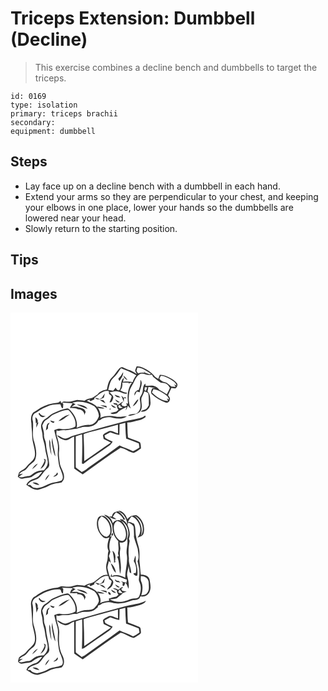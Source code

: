 # Triceps Extension: Dumbbell (Decline)
> This exercise combines a decline bench and dumbbells to target the triceps.

``` 
id: 0169 
type: isolation 
primary: triceps brachii 
secondary:  
equipment: dumbbell 
``` 

## Steps

 - Lay face up on a decline bench with a dumbbell in each hand.
 - Extend your arms so they are perpendicular to your chest, and keeping your elbows in one place, lower your hands so the dumbbells are lowered near your head.
 - Slowly return to the starting position.

## Tips


## Images

<svg width="300" height="296" viewBox="0 0 225 222" xmlns="http://www.w3.org/2000/svg"><g fill="#FFF"><path d="M0 0h225v222H0V0m151.34 64.55c-.59 1.74-1.55 3.41-1.73 5.26.41 1.4 1.31 2.57 2 3.84-2.54-1.71-5.29-3.06-7.98-4.49-2.98-.73-5.73-2.1-8.48-3.42-2.04-1.05-4.03.65-5.31 2.09-2.8 3.23-4.89 7.05-8.09 9.94-4.13 3.68-5.09 9.37-6.12 14.52-4.15.73-8.47 2.15-11.05 5.71-2.29 1.4-4.4 3.06-6.76 4.33-3.2.67-6.46 1.39-9.08 3.48-3.25-.37-6.5-1.11-9.79-.86-3.31.54-6.41 2.33-9.86 1.95-2.7.09-6.35-1.15-7.96 1.82-.64-.9-.88-1.98-1.13-3.02-1.09 1.11-2.25 2.45-3.94 2.48-6.98.45-13.8 2.65-19.92 5.99-2.98 2-5.93 4.03-9 5.89-3.04 3.65-2.83 8.69-2.05 13.1-.02 4.95.97 9.83.9 14.79-.03 8.13 4.29 15.77 3.22 23.94-1 5.89-6.85 8.54-10.04 13.03-2.14 3.44-6.6 4.09-9.03 7.2-.57 1.53-.89 3.13-1.33 4.7 1.64 1.25 3.36 3.17 5.65 2.4 3.54-1.04 7.38-.76 10.84-1.98 3.82-2.97 7.85-5.81 12.87-6.21-2.45 2.74-4.49 6.32-8.14 7.61-4.36 1.39-9.22 3.55-11.09 8.04 4.36 2.56 8.59 6.3 13.99 5.94 4.32-1.42 8.8-2.47 12.8-4.71 4.72-2.78 10.3-2.98 15.54-4.06 1.44-1.72 3.06-3.61 2.98-5.99.52-6.47-4.56-11.59-5.17-17.84-.56-4.68-1.42-9.39-.8-14.11.78-6.23-.96-12.37-2.79-18.25-.74-2.19-.35-4.5-.13-6.73l.45.44.45.44c2.62.34 5.12-1.2 7.79-.79 5.25.57 10.2-1.62 15.4-1.73 3.5-.79 6.83-2.54 10.53-2.2 5.95.43 12.94-1.64 15.5-7.53 1.59-.42 3.09-1.09 4.22-2.32 4.32-1.93 9.25-2.58 13.73-.78 5.32.98 12.02 1.45 16.36-2.19-4.55.03-9.18 1.45-13.77.42-6.08-1.29-12.67-1.22-18.27 1.74 1.23-4.28-.59-8.55-2.86-12.12 2.71.49 5.45.91 8.21.64-2.77-1.5-5.91-1.94-8.98-2.34.21.52.61 1.57.81 2.1-2.95-4.84-8.77-6.25-13.42-8.87 1.6-.71 3.2-1.41 4.83-2.05l-1.81 1.22c.47.43.94.87 1.41 1.3 1.48-.85 3.04-1.57 4.6-2.24.03-.41.1-1.24.13-1.65 5.31-3.58 10.24-9.85 17.43-8.11.01.68.04 2.04.05 2.72.2 1.82 3.3 1.95 3.19 3.95-.63 2.27-1.65 4.39-2.54 6.56 2.8.83 3.34-2.59 4.3-4.45 1.35-3.3-2.38-5.54-4.33-7.51 3.7-.51 7.55-2.32 11.21-.63 3.23.75 6.46 3.36 9.86 1.92 0-.17.01-.51.02-.69-2.49-.26-4.84-1.09-7.07-2.19-.27-.18-.83-.55-1.11-.73 2.48-2.41 2.78-6 2.55-9.24 2.53.1 5.06.08 7.59.01l-.24 1.29c1.3-.68 2.63-1.33 4.16-1.25-5.51 7.15-5.62 16.54-4.77 25.12l-2.29-.28c.34.61 1.02 1.81 1.37 2.42-.69.27-2.05.83-2.73 1.1l-3.27-.72c-.36-.76-.72-1.51-1.08-2.26.89-.93 1.73-1.9 2.54-2.9-2.58 1.09-4.55 3.12-7.01 4.4l-.51-1.77c-1.58-.25-3.15-.52-4.71-.8.2.38.62 1.15.83 1.53 1.19.32 2.38.63 3.57.94-.13 2.12.65 4.06 1.9 5.74-.93.73-1.86 1.47-2.78 2.21-2.34.38-4.65.95-6.9 1.68 2.37 1.9 5.89 1.19 8.32-.12 2.84-3.53 7.11-5.13 11.01-7.13-.42 1.38-.78 2.78-1.09 4.19 1.3-1.76 2.02-3.85 2.86-5.84.82 1.49 1.94 2.7 3.37 3.62-2.84-6.28-2.94-13.39-1.68-20.08.92-4.92 4.23-8.82 6.12-13.36 1.85-3.63 4.19-8.02 8.68-8.61 3.84.03 7.47 2.71 11.34 1.3 1.58-.53 1.68 1.83 2.38 2.7 2.52 2.12 5.07 4.23 7.81 6.06 2.48 1.85 5.97.58 8.43 2.45 1.72 1.07 2.8 2.86 3.8 4.58-.91 2.72-2.36 5.22-3.64 7.78-2.91-1.97-5.86-3.89-9-5.47-1.38-1.66-2.92-3.29-4.99-4.08-3.57-1.78-7.64-.62-11.42-.45-.11-.71-.32-2.14-.43-2.85-3.94 3.14-1.89 8.57-4.21 12.52-.94 2.29-3.08 4.43-2.3 7.09.82 4.85 1.86 10.74-2.08 14.58-2.91 3.77-9.23.88-12.14 4.42 2.59.27 5.08-.7 7.55-1.38 2.87-1.05 6.36-1.91 7.73-4.98 2.67-4.8-.1-10.25.89-15.3 1.19-2.54 2.39-5.08 3.4-7.69 1.57.71 3.76.76 4.69 2.43.94 4.69.62 9.5.7 14.25-1.04 1.59-1.89 3.38-3.41 4.59-2.06 1.08-4.62 1.2-6.23 3.03 6.36 1.17 11.86-4.51 11.68-10.68-.38-4.63-.07-10.06-3.61-13.6.42-1.78.8-3.56 1.08-5.37 2.87.37 5.71.96 8.57 1.44-1.3.06-2.61.12-3.9.2-.94 2.32-2.73 5.28-.32 7.39 4.58 4.25 10.17 7.53 16.04 9.66a3.582 3.582 0 0 0 5.06-2.67c1.29-2.2-.72-4.22-1.89-5.91 1.36-2.91 2.65-5.85 4.04-8.75 1.57.36 3.16.54 4.77.53 2.03-1.3 3.54-4.64 1.52-6.54-1.94-2.42-4.64-4.06-7.25-5.65-3.96-2.25-8.26-4.44-12.94-4.23-.66 1.66-1.3 3.33-1.86 5.03-1.27-.88-2.55-1.73-3.83-2.57a31.864 31.864 0 0 0-8.8-7.8c-4.06-2.43-8.47-5-13.38-4.66m4.53 16.04c.27 4.17-.33 8.3-2 12.15-3.4.55-5.62 3.36-5.09 6.86.97-1.57 1.82-3.19 2.65-4.83 1.2.26 2.4.53 3.6.8.36-4.89 4.69-10.6.84-14.98m-46.08 21.35c-.89.55-1.78 1.11-2.67 1.67-1.84-.66-3.72-1.22-5.67-1.49 2.8 3.65 7.27 1.38 10.59-.15.43-1.64.84-3.3 1.22-4.95-1.29 1.54-2.43 3.2-3.47 4.92m15.16-3.42c1.21 2.93 4.22 3.31 7.03 3.57-.67-.63-1.35-1.26-2.02-1.89-1.69-.51-3.34-1.11-5.01-1.68m7.87 1.08c1.43 2.38 2 5.11 3.14 7.62.06-1.19.19-3.58.26-4.77.72.18 2.17.53 2.89.71-.41-.53-1.22-1.6-1.63-2.13-.47.43-.94.85-1.41 1.28-1.07-.92-2.16-1.82-3.25-2.71m-7.22 4.52c.99 2.23 2.86 4.48 5.55 3.39-1.82-1.18-3.65-2.34-5.55-3.39m26.71.39c-2.21 2.37-4.02 5.11-5.63 7.91 3.28-1.67 5.41-4.73 6.8-8.04-.29.03-.88.1-1.17.13m-45.35.17c2.2 1.51 4.41 3.07 6.94 3.99-.72-1.2-1.44-2.41-2.31-3.5-1.53-.27-3.07-.43-4.63-.49m.69 6.49c2.58 1.18 5.27 2.07 7.98 2.9-.14-.51-.43-1.55-.58-2.07-2.44-.47-4.91-.78-7.4-.83m12.92-.74c1.13 2.54 3.32 4.2 6.21 3.76-1.83-1.62-3.96-2.82-6.21-3.76m-1.42 4.66c-1.32 3.08 3.33-.04 0 0m42.46 8.33c-1.84 1.46-3.85 2.75-6.21 3.16-9.18 1.91-18.43 3.61-27.42 6.34-17.28 4.63-34.53 9.37-51.69 14.45-3.17.89-6.02 2.68-9.22 3.48-4.28 1.26-7.37-3.11-11.4-3.65 2.17 3.11 5.75 4.84 9.28 5.89 4.48.87 7.47-3.1 11.4-4.32.16 12.76.03 25.52.14 38.28 3.33 2.44 6.74 4.77 10.19 7.04 14.87-11 29.93-21.79 45.37-31.97 5.64.86 10.19 5.24 15.81 6.22 3.21-1.21 5.83-3.59 8.72-5.4-.24-2.42.03-5.05-1.18-7.25-4.61-2.38-9.65-3.81-14.43-5.82-.62-6.01-.58-12.04-.8-18.07 4.77.07 9.3-1.61 13.9-2.64 3.02-.61 5.66-2.21 8.14-3.96-.15-.44-.45-1.33-.6-1.78z"/><path d="M152.32 65.93c6.21.09 11.14 4.32 16.25 7.27-.55.31-1.11.62-1.66.92-1.58-.67-3.22-1.19-4.86-1.69a49.88 49.88 0 0 0-2.93-2.89c.5.66 1.49 1.99 1.99 2.65-2.7-.47-5.44-.28-8.02.66-.67-.94-1.39-1.85-1.96-2.86.29-1.38.78-2.71 1.19-4.06zM132.58 66.66c6.24 2.57 12.69 4.75 18.38 8.47-1.95 2.46-3.56 5.19-4.35 8.25-3.8-.91-7.71-.86-11.56-.4.42-1.63.84-3.26 1.16-4.91-4.91 3.51-2.36 10.17-5.4 14.76-2.21 1.3-3.8-1.13-4.59-2.87-.97 1.27-2.02 2.49-3.07 3.7-1.97-.27-3.93-.57-5.89-.88 1.42-4.97 2-10.72 6.09-14.37 3.77-3.33 6.28-7.75 9.23-11.75m.09 8.95c-1.12 1.2-2.22 2.42-3.32 3.64.48.95.96 1.9 1.43 2.85 2.09-3.27 4.77-6.58 4.36-10.73-.9 1.36-1.71 2.79-2.47 4.24m2.95-.11c.25 2.72 2.56 4.37 4.77 5.55-1.21-2.14-2.89-3.98-4.77-5.55zM180.45 75.82c4.22.15 7.99 2.21 11.55 4.28 2.99 1.84 6.4 3.76 7.37 7.44-.73-.37-2.19-1.12-2.92-1.49.58 1.03 1.14 2.06 1.7 3.1-1.71-.08-3.42-.08-5.1-.37-2.62-1.9-4.67-4.8-8.09-5.34-2.66-.39-4.7-2.1-6.33-4.11.61-1.17 1.22-2.34 1.82-3.51zM161.15 89.39l2.91.2c-.55 1.47-1.11 2.92-1.65 4.39-.41-.27-1.21-.81-1.62-1.07l.36-3.52zM171.47 91.83c5.77.72 10.87 3.9 15.41 7.36 1.71 1.23 2.82 3.04 3.49 5.02-.68-.3-2.03-.88-2.7-1.17.48 1.03.97 2.06 1.44 3.1-7.63-.13-14.22-5.11-19.45-10.25.61-1.35 1.21-2.71 1.81-4.06zM74.16 108.07c8.84-2.85 18.53-.24 26.36 4.25 3.17 3.04 5.28 7.38 5.58 11.75-1.66 5.22-6.03 10.94-12.1 10.64-5.14-.22-9.99 1.62-14.67 3.52 1.8-7.78-2.23-15.64-7.55-21.12-1.09-.96-2.25-2.35-3.85-2.16-5.74.83-10.98 3.46-16.27 5.67-3.89 1.56-6.41 5.11-10.05 7.07-3 1.49-4.25 4.84-4.94 7.9-.25 3.9 1.7 7.53 1.75 11.41.04 5.24 2.66 9.96 3.01 15.15.55 5.74 2.78 11.16 3.29 16.9.14 3.96-2.12 7.36-4.74 10.1-3.55.42-7.38.39-10.47 2.42-2.86 1.53-5.04 4.62-8.56 4.6-3.75.21-7.36 2.46-11.12.87 1.66-1.31 3.43-2.46 5.09-3.76l-4.77.72c1.68-1.73 3.52-3.33 5.82-4.16 3.28-1.12 4.62-4.6 7.02-6.81 2.25-2.42 5.73-3.87 6.79-7.22 2.44-6.76.39-14.03-1.29-20.71-3.05-8-.56-16.7-1.62-24.94-1.13-2.95-.66-6.45 1.48-8.82 4.87-2.86 9.38-6.42 14.74-8.36 5.15-2.37 10.88-3.05 16.5-3.03 1.23 1.54 1 4.4 3.15 5.02.68-1.79.41-3.75.57-5.62-.36-.34-1.07-1.02-1.43-1.36 4.22.32 8.44.67 12.68.68-1.21 1.89-2.41 3.79-3.43 5.79 2.92.16 5.85.21 8.73.76.15.14.45.44.6.58 4.1-.08 8.73 2.61 8.04 7.27.53-1.26 1.09-2.51 1.68-3.74-.85-4.24-5.29-5.09-8.89-5.66l-.54-.38c-2.4-.57-4.9-.24-7.34-.33 1.52-1.07 3.08-2.09 4.61-3.16-1.31-.53-2.62-1.05-3.86-1.73m5.24 2.07c4.1 2.32 8.61 3.9 13.09 5.36-2.78-4.36-8.46-4.73-13.09-5.36m-45.8 11.08c1.24 1.45 2.09 3.7 4.21 3.98 1.57.6 3.04-.31 4.4-.99-2.94-.27-6.03-.74-7.23-3.85-.34.21-1.04.64-1.38.86m-3.78 4.31c.11 2.49.51 4.95.64 7.43l1-1.1c-.39 2.04-.55 4.1-.49 6.17 1.04-2.02 1.79-4.16 2.63-6.27l-1.21.33c1.09-2.67-.5-5.04-2.57-6.56m10.19 49.7c.34.87.68 1.74 1.03 2.61-1.25 3.45-3.32 6.49-5.16 9.63 4.07-2.01 6.84-6.68 6.23-11.23-.52-.25-1.57-.75-2.1-1.01m-14.06 12.74c2.64-1.88 5-4.16 6.91-6.78-3.08 1.32-5.4 3.82-6.91 6.78zM129.68 113.01c-1.33-2.22 1.69-1.8 2.78-2.46l-1.04 1.41c.83.52 2.5 1.56 3.33 2.08-1.6.26-4.88 1.42-5.07-1.03z"/><path d="M52.11 122.11c5.67-2.27 11.22-5.68 17.58-5.19 4.92 5.18 9.61 12.28 8.14 19.73-5.29 3.06-11.72 3.73-17.69 2.77-2.7-.66-5.22.6-7.67 1.53.96 5.15 2.66 10.11 3.94 15.17 1.24 5.2-.02 10.53.36 15.79.74 5.67.87 11.55 3.54 16.75 1.1 3.93 4.37 9.03 1.04 12.65-5.15 2.41-11.27 1.95-16.32 4.76-5.63 2.81-12.32 6.16-18.56 3.39-.95-.76-1.74-1.7-2.59-2.57-.83-.04-2.5-.11-3.33-.15 2.18-4.57 7.78-5.39 12-7.21 4.14-2.5 6.06-7.21 9.43-10.48 1.8-1.82 4.47-3.33 4.58-6.2-.36-8.48-3.5-16.56-3.97-25.04-.12-3.77-2.69-6.96-2.43-10.76.3-3.97-1.31-7.68-2.04-11.51 1.42-2.39 2.12-5.53 4.85-6.83 3.35-1.79 5.54-5.2 9.14-6.6m5.43 8.05c5.36-.84 9.13-5.22 13.61-7.91-5.29 1.04-9.87 4.14-13.61 7.91m-9.92-.77c.69 1.81 2.33 2.67 4.14 3 .3-.39.88-1.16 1.18-1.54-1.79-.46-3.54-1-5.32-1.46m-5.17 11.97l2.48-2.24c.06-1.3.12-2.6.19-3.9.67-1.06 1.32-2.13 1.92-3.22-4.35 1.04-3.77 5.92-4.59 9.36m2.78 8.87c.5.61.5.61 0 0m4.46 6.24c1.09 5.42 1.48 11.14 4.16 16.09-.42-7.57-3.35-14.79-3.62-22.41-.46 2.06-.95 4.2-.54 6.32m-3.1-4.26c-.43 6.4.62 12.85 2.62 18.93-.38-4.71-1.27-9.36-1.38-14.09.05-1.71-.46-3.34-1.24-4.84m9.48 39.65c-.36.59-1.09 1.77-1.46 2.37-1.17.81-2.31 1.7-3.34 2.7 2.28-.34 7.36-2.12 4.8-5.07M41.5 201.4c2.22-2.08 4.04-4.59 5.24-7.4-2.51 1.81-4.55 4.33-5.24 7.4M26.4 204c2.5 1.52 5.22 2.87 8.22 2.89-1.84-2.65-5.16-3.67-8.22-2.89zM130.91 133.95c2.27-.57 4.55-1.13 6.81-1.75.25 6.32.29 12.76 1.05 18.99 5.07 1.87 10.14 3.75 15.17 5.73.27 1.65.54 3.31.8 4.97-2.48 1.69-5 3.35-7.78 4.51-5.14-2.92-10.86-4.49-16.15-7.07-11.85 8.61-23.71 17.2-35.75 25.56-3.16 2.18-5.9 5.09-9.64 6.3-2.36-1.85-4.94-3.41-7.09-5.51-.24-12.39-.05-24.81-.03-37.21 2.51-.85 5.04-1.63 7.57-2.41.61 11.67.16 23.41-.19 35.1.45.06 1.36.19 1.81.25 10.03-7.72 20.79-14.44 31.05-21.84 1.74-1.21 2.84-3.05 4.05-4.73-2.95-1.5-6.11-2.66-8.86-4.53-.36-.97-.67-1.95-.93-2.95 2.29-1.28 4.58-2.55 6.91-3.76 3.54 1.39 7.14 2.68 10.93 3.12.18-4.25.16-8.51.27-12.77z"/><path d="M94.64 143.53c11.46-2.93 22.87-6.08 34.28-9.18.03 3.52.05 7.04.08 10.56-3.94-1.03-8.21-4.73-12.19-2.11-2.01 1.25-4.55 2.11-5.89 4.16.15 1.62.55 3.2.91 4.79 2.9 1.43 5.82 2.81 8.73 4.21-10.84 7.16-21.34 14.82-32.07 22.14.01-10.73-.29-21.46-.78-32.16 2.19-1.11 4.58-1.73 6.93-2.41z"/></g><g fill="#333"><path d="M151.34 64.55c4.91-.34 9.32 2.23 13.38 4.66 3.39 2.03 6.38 4.68 8.8 7.8 1.28.84 2.56 1.69 3.83 2.57.56-1.7 1.2-3.37 1.86-5.03 4.68-.21 8.98 1.98 12.94 4.23 2.61 1.59 5.31 3.23 7.25 5.65 2.02 1.9.51 5.24-1.52 6.54a20.7 20.7 0 0 1-4.77-.53c-1.39 2.9-2.68 5.84-4.04 8.75 1.17 1.69 3.18 3.71 1.89 5.91a3.582 3.582 0 0 1-5.06 2.67c-5.87-2.13-11.46-5.41-16.04-9.66-2.41-2.11-.62-5.07.32-7.39 1.29-.08 2.6-.14 3.9-.2-2.86-.48-5.7-1.07-8.57-1.44-.28 1.81-.66 3.59-1.08 5.37 3.54 3.54 3.23 8.97 3.61 13.6.18 6.17-5.32 11.85-11.68 10.68 1.61-1.83 4.17-1.95 6.23-3.03 1.52-1.21 2.37-3 3.41-4.59-.08-4.75.24-9.56-.7-14.25-.93-1.67-3.12-1.72-4.69-2.43-1.01 2.61-2.21 5.15-3.4 7.69-.99 5.05 1.78 10.5-.89 15.3-1.37 3.07-4.86 3.93-7.73 4.98-2.47.68-4.96 1.65-7.55 1.38 2.91-3.54 9.23-.65 12.14-4.42 3.94-3.84 2.9-9.73 2.08-14.58-.78-2.66 1.36-4.8 2.3-7.09 2.32-3.95.27-9.38 4.21-12.52.11.71.32 2.14.43 2.85 3.78-.17 7.85-1.33 11.42.45 2.07.79 3.61 2.42 4.99 4.08 3.14 1.58 6.09 3.5 9 5.47 1.28-2.56 2.73-5.06 3.64-7.78-1-1.72-2.08-3.51-3.8-4.58-2.46-1.87-5.95-.6-8.43-2.45-2.74-1.83-5.29-3.94-7.81-6.06-.7-.87-.8-3.23-2.38-2.7-3.87 1.41-7.5-1.27-11.34-1.3-4.49.59-6.83 4.98-8.68 8.61-1.89 4.54-5.2 8.44-6.12 13.36-1.26 6.69-1.16 13.8 1.68 20.08a9.923 9.923 0 0 1-3.37-3.62c-.84 1.99-1.56 4.08-2.86 5.84.31-1.41.67-2.81 1.09-4.19-3.9 2-8.17 3.6-11.01 7.13-2.43 1.31-5.95 2.02-8.32.12 2.25-.73 4.56-1.3 6.9-1.68.92-.74 1.85-1.48 2.78-2.21-1.25-1.68-2.03-3.62-1.9-5.74-1.19-.31-2.38-.62-3.57-.94-.21-.38-.63-1.15-.83-1.53 1.56.28 3.13.55 4.71.8l.51 1.77c2.46-1.28 4.43-3.31 7.01-4.4-.81 1-1.65 1.97-2.54 2.9.36.75.72 1.5 1.08 2.26l3.27.72c.68-.27 2.04-.83 2.73-1.1-.35-.61-1.03-1.81-1.37-2.42l2.29.28c-.85-8.58-.74-17.97 4.77-25.12-1.53-.08-2.86.57-4.16 1.25l.24-1.29c-2.53.07-5.06.09-7.59-.01.23 3.24-.07 6.83-2.55 9.24.28.18.84.55 1.11.73 2.23 1.1 4.58 1.93 7.07 2.19-.01.18-.02.52-.02.69-3.4 1.44-6.63-1.17-9.86-1.92-3.66-1.69-7.51.12-11.21.63 1.95 1.97 5.68 4.21 4.33 7.51-.96 1.86-1.5 5.28-4.3 4.45.89-2.17 1.91-4.29 2.54-6.56.11-2-2.99-2.13-3.19-3.95-.01-.68-.04-2.04-.05-2.72-7.19-1.74-12.12 4.53-17.43 8.11-.03.41-.1 1.24-.13 1.65-1.56.67-3.12 1.39-4.6 2.24-.47-.43-.94-.87-1.41-1.3l1.81-1.22c-1.63.64-3.23 1.34-4.83 2.05 4.65 2.62 10.47 4.03 13.42 8.87-.2-.53-.6-1.58-.81-2.1 3.07.4 6.21.84 8.98 2.34-2.76.27-5.5-.15-8.21-.64 2.27 3.57 4.09 7.84 2.86 12.12 5.6-2.96 12.19-3.03 18.27-1.74 4.59 1.03 9.22-.39 13.77-.42-4.34 3.64-11.04 3.17-16.36 2.19-4.48-1.8-9.41-1.15-13.73.78-1.13 1.23-2.63 1.9-4.22 2.32-2.56 5.89-9.55 7.96-15.5 7.53-3.7-.34-7.03 1.41-10.53 2.2-5.2.11-10.15 2.3-15.4 1.73-2.67-.41-5.17 1.13-7.79.79l-.45-.44-.45-.44c-.22 2.23-.61 4.54.13 6.73 1.83 5.88 3.57 12.02 2.79 18.25-.62 4.72.24 9.43.8 14.11.61 6.25 5.69 11.37 5.17 17.84.08 2.38-1.54 4.27-2.98 5.99-5.24 1.08-10.82 1.28-15.54 4.06-4 2.24-8.48 3.29-12.8 4.71-5.4.36-9.63-3.38-13.99-5.94 1.87-4.49 6.73-6.65 11.09-8.04 3.65-1.29 5.69-4.87 8.14-7.61-5.02.4-9.05 3.24-12.87 6.21-3.46 1.22-7.3.94-10.84 1.98-2.29.77-4.01-1.15-5.65-2.4.44-1.57.76-3.17 1.33-4.7 2.43-3.11 6.89-3.76 9.03-7.2 3.19-4.49 9.04-7.14 10.04-13.03 1.07-8.17-3.25-15.81-3.22-23.94.07-4.96-.92-9.84-.9-14.79-.78-4.41-.99-9.45 2.05-13.1 3.07-1.86 6.02-3.89 9-5.89 6.12-3.34 12.94-5.54 19.92-5.99 1.69-.03 2.85-1.37 3.94-2.48.25 1.04.49 2.12 1.13 3.02 1.61-2.97 5.26-1.73 7.96-1.82 3.45.38 6.55-1.41 9.86-1.95 3.29-.25 6.54.49 9.79.86 2.62-2.09 5.88-2.81 9.08-3.48 2.36-1.27 4.47-2.93 6.76-4.33 2.58-3.56 6.9-4.98 11.05-5.71 1.03-5.15 1.99-10.84 6.12-14.52 3.2-2.89 5.29-6.71 8.09-9.94 1.28-1.44 3.27-3.14 5.31-2.09 2.75 1.32 5.5 2.69 8.48 3.42 2.69 1.43 5.44 2.78 7.98 4.49-.69-1.27-1.59-2.44-2-3.84.18-1.85 1.14-3.52 1.73-5.26m.98 1.38c-.41 1.35-.9 2.68-1.19 4.06.57 1.01 1.29 1.92 1.96 2.86 2.58-.94 5.32-1.13 8.02-.66-.5-.66-1.49-1.99-1.99-2.65 1.01.92 1.99 1.88 2.93 2.89 1.64.5 3.28 1.02 4.86 1.69.55-.3 1.11-.61 1.66-.92-5.11-2.95-10.04-7.18-16.25-7.27m-19.74.73c-2.95 4-5.46 8.42-9.23 11.75-4.09 3.65-4.67 9.4-6.09 14.37 1.96.31 3.92.61 5.89.88 1.05-1.21 2.1-2.43 3.07-3.7.79 1.74 2.38 4.17 4.59 2.87 3.04-4.59.49-11.25 5.4-14.76-.32 1.65-.74 3.28-1.16 4.91 3.85-.46 7.76-.51 11.56.4.79-3.06 2.4-5.79 4.35-8.25-5.69-3.72-12.14-5.9-18.38-8.47m47.87 9.16c-.6 1.17-1.21 2.34-1.82 3.51 1.63 2.01 3.67 3.72 6.33 4.11 3.42.54 5.47 3.44 8.09 5.34 1.68.29 3.39.29 5.1.37-.56-1.04-1.12-2.07-1.7-3.1.73.37 2.19 1.12 2.92 1.49-.97-3.68-4.38-5.6-7.37-7.44-3.56-2.07-7.33-4.13-11.55-4.28m-19.3 13.57l-.36 3.52c.41.26 1.21.8 1.62 1.07.54-1.47 1.1-2.92 1.65-4.39l-2.91-.2m10.32 2.44c-.6 1.35-1.2 2.71-1.81 4.06 5.23 5.14 11.82 10.12 19.45 10.25-.47-1.04-.96-2.07-1.44-3.1.67.29 2.02.87 2.7 1.17-.67-1.98-1.78-3.79-3.49-5.02-4.54-3.46-9.64-6.64-15.41-7.36m-97.31 16.24c1.24.68 2.55 1.2 3.86 1.73-1.53 1.07-3.09 2.09-4.61 3.16 2.44.09 4.94-.24 7.34.33l.54.38c3.6.57 8.04 1.42 8.89 5.66-.59 1.23-1.15 2.48-1.68 3.74.69-4.66-3.94-7.35-8.04-7.27-.15-.14-.45-.44-.6-.58-2.88-.55-5.81-.6-8.73-.76 1.02-2 2.22-3.9 3.43-5.79-4.24-.01-8.46-.36-12.68-.68.36.34 1.07 1.02 1.43 1.36-.16 1.87.11 3.83-.57 5.62-2.15-.62-1.92-3.48-3.15-5.02-5.62-.02-11.35.66-16.5 3.03-5.36 1.94-9.87 5.5-14.74 8.36-2.14 2.37-2.61 5.87-1.48 8.82 1.06 8.24-1.43 16.94 1.62 24.94 1.68 6.68 3.73 13.95 1.29 20.71-1.06 3.35-4.54 4.8-6.79 7.22-2.4 2.21-3.74 5.69-7.02 6.81-2.3.83-4.14 2.43-5.82 4.16l4.77-.72c-1.66 1.3-3.43 2.45-5.09 3.76 3.76 1.59 7.37-.66 11.12-.87 3.52.02 5.7-3.07 8.56-4.6 3.09-2.03 6.92-2 10.47-2.42 2.62-2.74 4.88-6.14 4.74-10.1-.51-5.74-2.74-11.16-3.29-16.9-.35-5.19-2.97-9.91-3.01-15.15-.05-3.88-2-7.51-1.75-11.41.69-3.06 1.94-6.41 4.94-7.9 3.64-1.96 6.16-5.51 10.05-7.07 5.29-2.21 10.53-4.84 16.27-5.67 1.6-.19 2.76 1.2 3.85 2.16 5.32 5.48 9.35 13.34 7.55 21.12 4.68-1.9 9.53-3.74 14.67-3.52 6.07.3 10.44-5.42 12.1-10.64-.3-4.37-2.41-8.71-5.58-11.75-7.83-4.49-17.52-7.1-26.36-4.25m55.52 4.94c.19 2.45 3.47 1.29 5.07 1.03-.83-.52-2.5-1.56-3.33-2.08l1.04-1.41c-1.09.66-4.11.24-2.78 2.46m-77.57 9.1c-3.6 1.4-5.79 4.81-9.14 6.6-2.73 1.3-3.43 4.44-4.85 6.83.73 3.83 2.34 7.54 2.04 11.51-.26 3.8 2.31 6.99 2.43 10.76.47 8.48 3.61 16.56 3.97 25.04-.11 2.87-2.78 4.38-4.58 6.2-3.37 3.27-5.29 7.98-9.43 10.48-4.22 1.82-9.82 2.64-12 7.21.83.04 2.5.11 3.33.15.85.87 1.64 1.81 2.59 2.57 6.24 2.77 12.93-.58 18.56-3.39 5.05-2.81 11.17-2.35 16.32-4.76 3.33-3.62.06-8.72-1.04-12.65-2.67-5.2-2.8-11.08-3.54-16.75-.38-5.26.88-10.59-.36-15.79-1.28-5.06-2.98-10.02-3.94-15.17 2.45-.93 4.97-2.19 7.67-1.53 5.97.96 12.4.29 17.69-2.77 1.47-7.45-3.22-14.55-8.14-19.73-6.36-.49-11.91 2.92-17.58 5.19z"/><path d="M132.67 75.61c.76-1.45 1.57-2.88 2.47-4.24.41 4.15-2.27 7.46-4.36 10.73-.47-.95-.95-1.9-1.43-2.85 1.1-1.22 2.2-2.44 3.32-3.64zM135.62 75.5c1.88 1.57 3.56 3.41 4.77 5.55-2.21-1.18-4.52-2.83-4.77-5.55zM155.87 80.59c3.85 4.38-.48 10.09-.84 14.98-1.2-.27-2.4-.54-3.6-.8-.83 1.64-1.68 3.26-2.65 4.83-.53-3.5 1.69-6.31 5.09-6.86 1.67-3.85 2.27-7.98 2-12.15zM109.79 101.94c1.04-1.72 2.18-3.38 3.47-4.92-.38 1.65-.79 3.31-1.22 4.95-3.32 1.53-7.79 3.8-10.59.15 1.95.27 3.83.83 5.67 1.49.89-.56 1.78-1.12 2.67-1.67zM124.95 98.52c1.67.57 3.32 1.17 5.01 1.68.67.63 1.35 1.26 2.02 1.89-2.81-.26-5.82-.64-7.03-3.57zM132.82 99.6c1.09.89 2.18 1.79 3.25 2.71.47-.43.94-.85 1.41-1.28.41.53 1.22 1.6 1.63 2.13-.72-.18-2.17-.53-2.89-.71-.07 1.19-.2 3.58-.26 4.77-1.14-2.51-1.71-5.24-3.14-7.62zM125.6 104.12c1.9 1.05 3.73 2.21 5.55 3.39-2.69 1.09-4.56-1.16-5.55-3.39zM152.31 104.51c.29-.03.88-.1 1.17-.13-1.39 3.31-3.52 6.37-6.8 8.04 1.61-2.8 3.42-5.54 5.63-7.91zM106.96 104.68c1.56.06 3.1.22 4.63.49.87 1.09 1.59 2.3 2.31 3.5-2.53-.92-4.74-2.48-6.94-3.99zM79.4 110.14c4.63.63 10.31 1 13.09 5.36-4.48-1.46-8.99-3.04-13.09-5.36zM107.65 111.17c2.49.05 4.96.36 7.4.83.15.52.44 1.56.58 2.07-2.71-.83-5.4-1.72-7.98-2.9zM120.57 110.43c2.25.94 4.38 2.14 6.21 3.76-2.89.44-5.08-1.22-6.21-3.76zM119.15 115.09c3.33-.04-1.32 3.08 0 0zM33.6 121.22c.34-.22 1.04-.65 1.38-.86 1.2 3.11 4.29 3.58 7.23 3.85-1.36.68-2.83 1.59-4.4.99-2.12-.28-2.97-2.53-4.21-3.98zM57.54 130.16c3.74-3.77 8.32-6.87 13.61-7.91-4.48 2.69-8.25 7.07-13.61 7.91zM161.61 123.42c.15.45.45 1.34.6 1.78-2.48 1.75-5.12 3.35-8.14 3.96-4.6 1.03-9.13 2.71-13.9 2.64.22 6.03.18 12.06.8 18.07 4.78 2.01 9.82 3.44 14.43 5.82 1.21 2.2.94 4.83 1.18 7.25-2.89 1.81-5.51 4.19-8.72 5.4-5.62-.98-10.17-5.36-15.81-6.22-15.44 10.18-30.5 20.97-45.37 31.97-3.45-2.27-6.86-4.6-10.19-7.04-.11-12.76.02-25.52-.14-38.28-3.93 1.22-6.92 5.19-11.4 4.32-3.53-1.05-7.11-2.78-9.28-5.89 4.03.54 7.12 4.91 11.4 3.65 3.2-.8 6.05-2.59 9.22-3.48 17.16-5.08 34.41-9.82 51.69-14.45 8.99-2.73 18.24-4.43 27.42-6.34 2.36-.41 4.37-1.7 6.21-3.16m-30.7 10.53c-.11 4.26-.09 8.52-.27 12.77-3.79-.44-7.39-1.73-10.93-3.12-2.33 1.21-4.62 2.48-6.91 3.76.26 1 .57 1.98.93 2.95 2.75 1.87 5.91 3.03 8.86 4.53-1.21 1.68-2.31 3.52-4.05 4.73-10.26 7.4-21.02 14.12-31.05 21.84-.45-.06-1.36-.19-1.81-.25.35-11.69.8-23.43.19-35.1-2.53.78-5.06 1.56-7.57 2.41-.02 12.4-.21 24.82.03 37.21 2.15 2.1 4.73 3.66 7.09 5.51 3.74-1.21 6.48-4.12 9.64-6.3 12.04-8.36 23.9-16.95 35.75-25.56 5.29 2.58 11.01 4.15 16.15 7.07 2.78-1.16 5.3-2.82 7.78-4.51-.26-1.66-.53-3.32-.8-4.97-5.03-1.98-10.1-3.86-15.17-5.73-.76-6.23-.8-12.67-1.05-18.99-2.26.62-4.54 1.18-6.81 1.75m-36.27 9.58c-2.35.68-4.74 1.3-6.93 2.41.49 10.7.79 21.43.78 32.16 10.73-7.32 21.23-14.98 32.07-22.14-2.91-1.4-5.83-2.78-8.73-4.21-.36-1.59-.76-3.17-.91-4.79 1.34-2.05 3.88-2.91 5.89-4.16 3.98-2.62 8.25 1.08 12.19 2.11-.03-3.52-.05-7.04-.08-10.56-11.41 3.1-22.82 6.25-34.28 9.18zM29.82 125.53c2.07 1.52 3.66 3.89 2.57 6.56l1.21-.33c-.84 2.11-1.59 4.25-2.63 6.27-.06-2.07.1-4.13.49-6.17l-1 1.1c-.13-2.48-.53-4.94-.64-7.43zM47.62 129.39c1.78.46 3.53 1 5.32 1.46-.3.38-.88 1.15-1.18 1.54-1.81-.33-3.45-1.19-4.14-3zM42.45 141.36c.82-3.44.24-8.32 4.59-9.36-.6 1.09-1.25 2.16-1.92 3.22-.07 1.3-.13 2.6-.19 3.9l-2.48 2.24zM45.23 150.23c.5.61.5.61 0 0zM49.69 156.47c-.41-2.12.08-4.26.54-6.32.27 7.62 3.2 14.84 3.62 22.41-2.68-4.95-3.07-10.67-4.16-16.09zM46.59 152.21c.78 1.5 1.29 3.13 1.24 4.84.11 4.73 1 9.38 1.38 14.09-2-6.08-3.05-12.53-2.62-18.93zM40.01 175.23c.53.26 1.58.76 2.1 1.01.61 4.55-2.16 9.22-6.23 11.23 1.84-3.14 3.91-6.18 5.16-9.63-.35-.87-.69-1.74-1.03-2.61zM25.95 187.97c1.51-2.96 3.83-5.46 6.91-6.78-1.91 2.62-4.27 4.9-6.91 6.78zM56.07 191.86c2.56 2.95-2.52 4.73-4.8 5.07 1.03-1 2.17-1.89 3.34-2.7.37-.6 1.1-1.78 1.46-2.37zM41.5 201.4c.69-3.07 2.73-5.59 5.24-7.4-1.2 2.81-3.02 5.32-5.24 7.4zM26.4 204c3.06-.78 6.38.24 8.22 2.89-3-.02-5.72-1.37-8.22-2.89z"/></g></svg>
<svg width="300" height="296" viewBox="0 0 225 222" xmlns="http://www.w3.org/2000/svg"><g fill="#FFF"><path d="M0 0h225v222H0V0m132.78 18.35c4.7 2.89 6.72 8.55 7.48 13.75-2.4-2.7-4.91-6.88-9.12-6.1.53.5 1.58 1.49 2.11 1.98 7.31 3.81 10.13 14.12 6.75 21.42 1.49 6.61-1.86 13.06-.34 19.65 1.29 9.17-2.19 18.1-1.98 27.2-4.82-2.93-10.7-4.34-16.11-2.19l-.2-2.71c-.5 1.15-.96 2.31-1.43 3.48.77.02 2.32.07 3.09.09 5.71-2.18 11.25 2.06 16.65 3.53-.12.87-.34 2.61-.45 3.48-2.5-.04-4.78-1.04-7.07-1.92.61.46 1.81 1.39 2.42 1.85.31 1.34-.71 3.3.43 4.29 2.06-.2 1.91-2.84 2.93-4.21 1.87 2.12 2.46 4.92 3.69 7.4.9-4.88-.15-9.8-1.31-14.53-1.43-4.35 1.21-8.56 1.41-12.9.42 2.49.88 4.98 1.16 7.5.65.48 1.3.97 1.95 1.45.18-6.16-3.42-11.68-2.71-17.86-.96-7.03-.41-14.08.87-21.03-.3-.89-.6-1.77-.9-2.65 2.38-5.58.31-11.59-1.82-16.87.31-.64.93-1.94 1.25-2.59 2.23 1.42 5.36 2.54 6.22 5.29.29 3.93.63 7.88.37 11.82 1.27 4.92 3.21 9.64 4.55 14.53.36 4.92 2.2 10.09-.25 14.78 1.22 5.48 2.86 11.05 2.14 16.72-.1 2.77-1.24 5.71.17 8.32 2.55 5.38 1.88 11.76-.39 17.12-.94 2.01-3.23 2.61-5.28 2.42-3.96-.23-7.36 2.05-11.06 3.04-6.19 1.97-13.2 1.46-18.88-1.76 2.88-.41 5.92-.42 8.67-1.47 2.31-2.28 4.98-4.13 7.34-6.35 1.42-.54 2.85-1.06 4.28-1.57-1.78-.3-3.56-.66-5.33-.99-.41-.82-.81-1.65-1.22-2.48 1.4-.35 2.05-1.05 1.94-2.11-2.27.1-3.61 2.56-5.63 3.44-1.66-1.89-4.25-1.82-6.52-2.13 1.54 1.08 3.22 1.93 4.99 2.59-.02 2.03.75 3.89 1.94 5.52-.92.74-1.85 1.47-2.77 2.21-3.02.44-5.94 1.32-8.79 2.4.09.63.26 1.89.35 2.52-3.78.21-7.51 1.11-10.86 2.9 1.66-4.29-.4-8.7-2.63-12.33 2.71.5 5.45.94 8.22.66-2.76-1.48-5.88-1.94-8.94-2.34.17.52.53 1.58.7 2.1-2.86-4.89-8.74-6.23-13.36-8.87 1.6-.72 3.21-1.42 4.85-2.07L94.53 105c.47.44.94.87 1.41 1.31 1.48-.87 3.04-1.58 4.61-2.25.01-.4.05-1.2.07-1.59 5.21-3.39 9.93-9.8 16.92-8.19.3 1.21.55 2.42.76 3.64 1.11.86 3.14 1.28 3.02 3.05-.42 1.58-1.05 3.1-1.59 4.65-1.7 1.33-3.15 2.95-3.88 5.02 3.73-1.72 7.15-4.79 7.57-9.1-.21-2.23-2.2-3.59-3.61-5.09-.53-1.4-1.07-2.8-1.64-4.17-.59-2.75-1.47-5.43-1.84-8.22.32-2.76 1.15-5.44 1.82-8.13.54.63 1.6 1.91 2.14 2.54-.34-2.86-1.19-5.62-2.19-8.31.61-1.71 1.15-3.44 1.68-5.18-2.46-6.27-.72-13.13 1.85-19.05-.52.28-1.56.85-2.08 1.14 4.11-8.29 1.2-19.67-6.69-24.67-2.88-1.28-6.61-.45-8.06 2.53-2.99 7.71.06 16.94 6.17 22.24 2.2 2.04 5.33 1.91 7.81.44-1.92 5.11-3.68 11.13-1.14 16.33-1.54 4.48-.28 9.34-2.02 13.77-1.8 4.92-.44 10.25 1.05 15.05-8.82-1.71-13.14 8.77-21.1 10.11-2.52.34-4.79 1.51-6.85 2.94-3.27-.38-6.54-1.12-9.85-.85-2.99.48-5.75 2.06-8.84 1.98-3.08.17-6.09-.66-9.16-.69-1.99.61-3.8 1.83-5.91 2.03-8.97.79-17.56 4.39-24.69 9.84-4.06 1.44-5.77 5.85-5.72 9.87.68 7.34 1.25 14.68 1.58 22.05.44 7.39 4.15 14.44 3.07 21.93-1.03 5.86-6.87 8.49-10.05 12.98-2.18 3.4-6.55 4.13-9.06 7.16-.56 1.45-.83 3-1.04 4.54 1.23 1.73 3.16 3.31 5.42 2.56 3.53-1.02 7.35-.76 10.79-1.96 3.84-2.96 7.88-5.82 12.91-6.23-2.62 3.05-4.97 6.99-9.18 7.98-3.01.78-5.46 2.77-8.16 4.22-.61 1.16-1.2 2.33-1.78 3.51 4.32 2.57 8.52 6.27 13.9 5.88 4.32-1.42 8.8-2.48 12.8-4.71 4.7-2.78 10.27-2.97 15.5-4.05 4.27-3.68 3.39-9.86 1.11-14.38-4.51-8.41-4.55-18.29-3.91-27.57.25-7.21-4.32-13.69-3.21-20.91l.51.42.5.43 1.37.16c3.34-1.32 6.91-.96 10.41-.99 3.69-.01 7.15-2.21 10.85-1.4 2.42-.78 4.79-1.73 7.27-2.27 3.68-.56 7.51.19 11.09-1.02 2.96-.65 5.15-2.82 7.44-4.63.09-.54.28-1.61.37-2.15 1.78-.3 3.47-.92 4.66-2.33 3.85-1.5 8.15-2.67 12.19-1.16 7.58 2.47 15.6.29 22.84-2.28 3.18-1.56 7.13-.34 9.89-2.9.47-.88.95-1.75 1.43-2.61 4.28 1.54 9.36-1.12 10.84-5.35 2.17-4.69.75-9.97-.08-14.82-1.23-4.43-6.3-5.92-10.42-5.65-.7-4.8-.8-9.67-1.45-14.47-.67-5.8.6-11.7-.82-17.42-1-4.59-2.75-9-3.38-13.68-1.22-5.14-.16-10.67-2.46-15.58-2.46-.63-4.82-2.57-7.46-1.78 1.18-2.59 2.62-5.08 4.66-7.09 9.45 4 13.89 17.39 6.86 25.46 2.83-1.01 6.69-1.66 7.36-5.16 1.94-7.54-.9-16.61-7.52-21.01-2.07-1.66-4.69.13-7 .26-1.98.84-3.59 2.26-4.94 3.9-1.78-4.79-5.22-10.35-11.04-10.14 1.09 1.01 2.34 1.8 3.57 2.62m-8.8-.25c-1.56 1.05-1.78 3.07-2.46 4.68-.81-.03-2.43-.09-3.24-.13 2.54 2.13 5.71 3.07 8.96 3.32a75.899 75.899 0 0 0-4.51-2.85c.96-2.09 2.4-3.89 3.93-5.58 3.72 1.7 6.93 4.31 8.76 8.04l-1.3.29c1.22.19 2.43.38 3.66.57-2.19-3.94-4.88-7.6-8.72-10.07-1.7.54-3.5.86-5.08 1.73m-3.04 11.99c2.09 3.84 1.05 8.34 2.43 12.38.98 3.78 3.48 6.87 5.98 9.77-.4 4.35 1.09 8.74-.1 13.03-.62 1.65.16 3.25.63 4.81-.46.2-1.39.58-1.85.77 2.95 6.58 2.03 13.95 3.58 20.83 2.95-10.12-2.12-20.5.26-30.66-.27-2.49-.76-4.96-.91-7.46 3.61 1.3 7.34-.45 8.49-4.09 2.38-7.61-.94-15.87-6.2-21.49-3.79-1.96-8.33-1.19-10.44 2.78-1.38-4.84-5.2-10.07-10.68-10.06 3.24 2.79 7.34 5.08 8.81 9.39m.47 15.51c1.39.49 2.14-1.79 1.44-2.75-1.25-.4-2.11 1.84-1.44 2.75m.95 18.12c.98 4.7 2.22 9.4 1.81 14.25.97-.38 1.94-.77 2.92-1.14-.42.02-1.27.07-1.69.1.69-4.6 1.39-10.19-3.04-13.21m27.54 5.93c-.81 2.09-1.44 4.24-1.98 6.41 2.72 4.33 3.54 9.35 2.42 14.36-.71.12-2.13.38-2.84.5.54 1.82 2.85 3.63 4.69 2.46.6-4.82-.08-9.64-1.43-14.28-1.14-3.06.12-6.36-.86-9.45m-29.51 9.37c1.41 4 2.74 8.49 6.09 11.3-.53-4.27-2.39-8.84-6.09-11.3m-10.65 23.01c-.92.5-1.84 1.01-2.75 1.51-1.79-.62-3.6-1.15-5.46-1.47 1.09.91 2.26 1.72 3.45 2.52 2.36-.84 4.72-1.69 7.05-2.61.43-1.65.85-3.3 1.23-4.96-1.31 1.57-2.45 3.27-3.52 5.01m22.09.08c-.63-.69-1.26-1.39-1.9-2.08-.57-.08-1.7-.22-2.27-.3-.6-.39-1.82-1.18-2.42-1.58.51 3.31 3.83 3.64 6.59 3.96m-6.26 2.01c1.04 2.23 2.89 4.43 5.6 3.4-1.84-1.18-3.68-2.35-5.6-3.4m-18.61.55c2.21 1.52 4.42 3.11 6.99 3.97-1.24-2.92-3.71-4.54-6.99-3.97m.76 6.58c2.57 1.13 5.23 1.99 7.92 2.8-.14-.51-.43-1.53-.57-2.03-2.42-.48-4.88-.79-7.35-.77m12.86-.83c1.11 2.54 3.31 4.2 6.2 3.78-1.83-1.62-3.97-2.83-6.2-3.78m-3.23 2.94c-.65 1.5 1.22 3.86 2.85 3.24.64-1.42-1.38-3.69-2.85-3.24m19.77 17.11c-20.31 5.43-40.6 10.92-60.76 16.88-3.23.91-6.11 2.73-9.38 3.52-4.25 1.21-7.31-3.17-11.33-3.66 2.2 3.07 5.74 4.8 9.26 5.87 4.49.91 7.5-3.11 11.45-4.31.15 12.75.04 25.51.12 38.27 3.34 2.43 6.74 4.77 10.19 7.04 14.87-10.97 29.91-21.78 45.34-31.94 5.65.78 10.2 5.2 15.83 6.21 2.21-.73 4.07-2.23 6-3.49 1.23-.96 3.07-1.84 2.67-3.73-.21-2.18.09-5.5-2.59-6.21-4.26-1.81-8.65-3.31-12.95-5.03-.66-6.01-.56-12.06-.8-18.1 4.27.15 8.32-1.37 12.45-2.25 3.74-.94 8.12-2.05 10.02-5.81-7.97 4.02-17.03 4.42-25.52 6.74z"/><path d="M105.19 29.08c.34-2.72 2.33-4.74 4.06-6.71 6.88 2.91 10.92 10.28 10.57 17.59.1 2.54-.92 5.31-3.24 6.58-1.65 1.04-3.58-.01-5.03-.9-5-3.83-6.62-10.54-6.36-16.56zM148.64 21.72c8.83 3.64 13.01 15.79 7.9 23.94 2.62-8.71-.57-18.52-7.9-23.94zM128.09 28c6.92 1.81 10.26 9.39 10.5 15.98.03 3.13-.89 7.49-4.61 8.01-4.34-.38-7.03-4.56-8.71-8.15-1.34-5.13-3.04-12.84 2.82-15.84zM156.41 94.15c4.21-.03 8.65 2.28 9.33 6.77.1 4.58 1.48 10.07-2.04 13.76-1.62 2.06-4.45 2.17-6.81 2.61 1.58-5.29 2.4-11.25.01-16.43-.99-2.11-.47-4.48-.49-6.71zM74.15 108.08c8.83-2.88 18.57-.26 26.39 4.26 3.16 3.02 5.24 7.33 5.58 11.68-.81 3.33-3.12 6.16-5.55 8.49-3.16 2.92-7.67 1.95-11.55 2.54-3.36.63-6.52 1.98-9.7 3.19 1.76-7.47-1.95-15.1-6.96-20.5-1.21-1.17-2.5-2.88-4.36-2.78-5.78.75-11.01 3.46-16.33 5.66-3.65 1.43-6.04 4.72-9.39 6.64-4.87 2.38-6.72 8.71-4.93 13.64 1.44 4.29.76 8.96 2.33 13.21 1.86 5.15 1.72 10.72 3.27 15.94.88 4.2 2.71 8.61 1.12 12.87-.62 2.48-2.55 4.29-4.08 6.24-3.58.42-7.43.38-10.54 2.45-2.84 1.54-5.02 4.6-8.52 4.56-3.73.15-7.4 2.68-11.02.63 1.64-1.19 3.37-2.23 4.97-3.47-1.19.19-3.58.56-4.78.75 1.67-1.75 3.5-3.4 5.81-4.22 3.31-1.11 4.68-4.59 7.08-6.84 2.25-2.4 5.71-3.86 6.78-7.2 2.5-6.98.3-14.48-1.46-21.36-3.28-8.85.43-18.49-2.13-27.43 0-3.44 2.12-6.46 5.34-7.66 8.06-5.54 17.56-10.07 27.58-9.25 2.22.48 1.2 4.54 3.65 4.75.7-1.79.36-3.76.57-5.63-.44-.32-1.32-.96-1.77-1.28 4.26.32 8.53.7 12.81.65-.13.5-.38 1.5-.51 1.99l-.71-.47c-.63 1.47-1.26 2.94-1.85 4.43 2.97.11 5.94.21 8.91.01-.04.38-.12 1.15-.15 1.53 4.2-.82 9 2.19 8.51 6.82.52-1.21 1.06-2.41 1.63-3.6-.71-1.38-1.17-3.06-2.61-3.87-2.28-1.37-5.22-.9-7.41-2.46-2.26-.01-4.53.02-6.79 0 1.54-1.09 3.11-2.13 4.66-3.21-1.32-.51-2.64-1.03-3.89-1.7m5.26 2.04c4.03 2.34 8.52 3.77 12.86 5.42-2.4-4.58-8.37-4.66-12.86-5.42m-45.79 11.17c1.23 1.4 2.08 3.59 4.14 3.9 1.58.6 3.05-.3 4.44-.93-2.95-.3-6.04-.84-7.25-3.94-.33.25-.99.73-1.33.97m-3.8 4.53c.04 2.57.62 5.08.98 7.62.1 1.5.21 2.99.34 4.49.85-1.91 1.56-3.89 2.34-5.83l-1.04-.12c.77-2.45-.19-5.15-2.62-6.16m10.21 49.37c.33.89.67 1.78 1 2.67-1.24 3.45-3.3 6.5-5.17 9.63 4.05-2.02 6.82-6.66 6.26-11.2-.52-.28-1.57-.83-2.09-1.1m-14.05 12.8c2.6-1.93 4.95-4.2 6.93-6.76-3.13 1.25-5.45 3.78-6.93 6.76zM129.68 113.98c-.55-1.45.54-2.66 1.33-3.72 1.04 1.62 2.35 3.03 3.67 4.42-1.68-.1-3.39-.16-5-.7z"/><path d="M52.17 122.08c5.65-2.27 11.19-5.65 17.53-5.17 4.92 5.19 9.6 12.29 8.15 19.74-5.33 3.08-11.79 3.74-17.79 2.77-2.67-.63-5.16.62-7.58 1.53.91 4.79 2.38 9.43 3.68 14.11 1.6 5.49.25 11.22.61 16.81.75 5.69.89 11.59 3.55 16.8 1.12 3.92 4.31 8.96 1.08 12.6-5.37 2.55-11.81 2-17 5.13-3.83 2.28-8.17 3.35-12.47 4.33-3.09-.22-6.27-1.08-8.05-3.84l-3.35-.16c2.21-4.56 7.8-5.38 12.02-7.21 4.55-2.76 6.43-8.15 10.48-11.44 1.88-1.5 3.88-3.5 3.51-6.14-.65-8.16-3.45-15.98-3.96-24.16-.13-3.76-2.73-6.94-2.42-10.76.26-3.96-1.32-7.66-2.04-11.48 1.42-2.39 2.11-5.53 4.84-6.82 3.38-1.8 5.57-5.26 9.21-6.64m5.44 8.16c5.28-1.06 9.11-5.23 13.52-8.04-5.23 1.16-9.92 4.12-13.52 8.04m-10.05-.83c.76 1.71 2.3 2.64 4.1 2.98.33-.39 1-1.15 1.34-1.54-1.82-.45-3.62-.98-5.44-1.44m-5.11 11.95c.83-.75 1.67-1.51 2.5-2.27.04-1.28.09-2.57.14-3.85a66.36 66.36 0 0 0 1.96-3.24c-4.37 1.03-3.75 5.92-4.6 9.36m7.25 15.11c1.09 5.43 1.48 11.14 4.15 16.11-.43-7.62-3.37-14.87-3.62-22.54-.45 2.1-.94 4.28-.53 6.43m-3.1-4.29c-.44 6.43.63 12.89 2.61 19-.38-4.74-1.28-9.43-1.4-14.19.05-1.7-.47-3.31-1.21-4.81m7.93 42.05c-1.14.84-2.24 1.72-3.26 2.7 2.53-.44 6.85-1.91 5.16-5.27-.64.85-1.27 1.71-1.9 2.57m-13.02 7.14c2.22-2.07 4.03-4.57 5.22-7.37-2.48 1.81-4.53 4.31-5.22 7.37M26.4 204c2.51 1.52 5.21 2.87 8.21 2.88-1.84-2.64-5.15-3.66-8.21-2.88zM130.9 133.95c2.27-.57 4.55-1.14 6.81-1.75.22 6.31.42 12.67.97 18.94 5.09 1.89 10.18 3.77 15.23 5.76.29 1.62.59 3.23.89 4.84-2.45 1.8-5 3.51-7.82 4.67-5.14-2.93-10.87-4.48-16.16-7.08-13.89 10.3-28.21 20.01-42.08 30.32-1.06.61-2.21 1.06-3.33 1.54-2.35-1.86-4.96-3.42-7.1-5.54-.19-12.4-.05-24.82 0-37.23 2.54-.83 5.11-1.59 7.7-2.29.32 11.77.11 23.57-.35 35.34 1.25-.25 2.52-.54 3.52-1.4 9.45-6.95 19.29-13.36 28.87-20.13 1.95-1.26 3.23-3.22 4.52-5.09-2.95-1.51-6.09-2.68-8.85-4.53-.35-.98-.66-1.97-.91-2.97 2.29-1.27 4.57-2.55 6.9-3.76 3.52 1.38 7.12 2.65 10.89 3.15.22-4.26.2-8.52.3-12.79z"/><path d="M94.6 143.54c11.47-2.95 22.9-6.08 34.32-9.2.03 3.53.05 7.05.08 10.58-3.94-1.02-8.21-4.74-12.19-2.11-2.04 1.22-4.45 2.14-5.9 4.1.16 1.63.56 3.22.92 4.82 2.9 1.44 5.83 2.83 8.75 4.24-10.86 7.14-21.36 14.81-32.1 22.15.01-10.72-.27-21.45-.79-32.14 2.16-1.15 4.56-1.76 6.91-2.44z"/></g><g fill="#333"><path d="M132.78 18.35c-1.23-.82-2.48-1.61-3.57-2.62 5.82-.21 9.26 5.35 11.04 10.14 1.35-1.64 2.96-3.06 4.94-3.9 2.31-.13 4.93-1.92 7-.26 6.62 4.4 9.46 13.47 7.52 21.01-.67 3.5-4.53 4.15-7.36 5.16 7.03-8.07 2.59-21.46-6.86-25.46-2.04 2.01-3.48 4.5-4.66 7.09 2.64-.79 5 1.15 7.46 1.78 2.3 4.91 1.24 10.44 2.46 15.58.63 4.68 2.38 9.09 3.38 13.68 1.42 5.72.15 11.62.82 17.42.65 4.8.75 9.67 1.45 14.47 4.12-.27 9.19 1.22 10.42 5.65.83 4.85 2.25 10.13.08 14.82-1.48 4.23-6.56 6.89-10.84 5.35-.48.86-.96 1.73-1.43 2.61-2.76 2.56-6.71 1.34-9.89 2.9-7.24 2.57-15.26 4.75-22.84 2.28-4.04-1.51-8.34-.34-12.19 1.16-1.19 1.41-2.88 2.03-4.66 2.33-.09.54-.28 1.61-.37 2.15-2.29 1.81-4.48 3.98-7.44 4.63-3.58 1.21-7.41.46-11.09 1.02-2.48.54-4.85 1.49-7.27 2.27-3.7-.81-7.16 1.39-10.85 1.4-3.5.03-7.07-.33-10.41.99l-1.37-.16-.5-.43-.51-.42c-1.11 7.22 3.46 13.7 3.21 20.91-.64 9.28-.6 19.16 3.91 27.57 2.28 4.52 3.16 10.7-1.11 14.38-5.23 1.08-10.8 1.27-15.5 4.05-4 2.23-8.48 3.29-12.8 4.71-5.38.39-9.58-3.31-13.9-5.88.58-1.18 1.17-2.35 1.78-3.51 2.7-1.45 5.15-3.44 8.16-4.22 4.21-.99 6.56-4.93 9.18-7.98-5.03.41-9.07 3.27-12.91 6.23-3.44 1.2-7.26.94-10.79 1.96-2.26.75-4.19-.83-5.42-2.56.21-1.54.48-3.09 1.04-4.54 2.51-3.03 6.88-3.76 9.06-7.16 3.18-4.49 9.02-7.12 10.05-12.98 1.08-7.49-2.63-14.54-3.07-21.93-.33-7.37-.9-14.71-1.58-22.05-.05-4.02 1.66-8.43 5.72-9.87 7.13-5.45 15.72-9.05 24.69-9.84 2.11-.2 3.92-1.42 5.91-2.03 3.07.03 6.08.86 9.16.69 3.09.08 5.85-1.5 8.84-1.98 3.31-.27 6.58.47 9.85.85 2.06-1.43 4.33-2.6 6.85-2.94 7.96-1.34 12.28-11.82 21.1-10.11-1.49-4.8-2.85-10.13-1.05-15.05 1.74-4.43.48-9.29 2.02-13.77-2.54-5.2-.78-11.22 1.14-16.33-2.48 1.47-5.61 1.6-7.81-.44-6.11-5.3-9.16-14.53-6.17-22.24 1.45-2.98 5.18-3.81 8.06-2.53 7.89 5 10.8 16.38 6.69 24.67.52-.29 1.56-.86 2.08-1.14-2.57 5.92-4.31 12.78-1.85 19.05-.53 1.74-1.07 3.47-1.68 5.18 1 2.69 1.85 5.45 2.19 8.31-.54-.63-1.6-1.91-2.14-2.54-.67 2.69-1.5 5.37-1.82 8.13.37 2.79 1.25 5.47 1.84 8.22.57 1.37 1.11 2.77 1.64 4.17 1.41 1.5 3.4 2.86 3.61 5.09-.42 4.31-3.84 7.38-7.57 9.1.73-2.07 2.18-3.69 3.88-5.02.54-1.55 1.17-3.07 1.59-4.65.12-1.77-1.91-2.19-3.02-3.05-.21-1.22-.46-2.43-.76-3.64-6.99-1.61-11.71 4.8-16.92 8.19-.02.39-.06 1.19-.07 1.59-1.57.67-3.13 1.38-4.61 2.25-.47-.44-.94-.87-1.41-1.31l1.82-1.23c-1.64.65-3.25 1.35-4.85 2.07 4.62 2.64 10.5 3.98 13.36 8.87-.17-.52-.53-1.58-.7-2.1 3.06.4 6.18.86 8.94 2.34-2.77.28-5.51-.16-8.22-.66 2.23 3.63 4.29 8.04 2.63 12.33 3.35-1.79 7.08-2.69 10.86-2.9-.09-.63-.26-1.89-.35-2.52 2.85-1.08 5.77-1.96 8.79-2.4.92-.74 1.85-1.47 2.77-2.21-1.19-1.63-1.96-3.49-1.94-5.52-1.77-.66-3.45-1.51-4.99-2.59 2.27.31 4.86.24 6.52 2.13 2.02-.88 3.36-3.34 5.63-3.44.11 1.06-.54 1.76-1.94 2.11.41.83.81 1.66 1.22 2.48 1.77.33 3.55.69 5.33.99-1.43.51-2.86 1.03-4.28 1.57-2.36 2.22-5.03 4.07-7.34 6.35-2.75 1.05-5.79 1.06-8.67 1.47 5.68 3.22 12.69 3.73 18.88 1.76 3.7-.99 7.1-3.27 11.06-3.04 2.05.19 4.34-.41 5.28-2.42 2.27-5.36 2.94-11.74.39-17.12-1.41-2.61-.27-5.55-.17-8.32.72-5.67-.92-11.24-2.14-16.72 2.45-4.69.61-9.86.25-14.78-1.34-4.89-3.28-9.61-4.55-14.53.26-3.94-.08-7.89-.37-11.82-.86-2.75-3.99-3.87-6.22-5.29-.32.65-.94 1.95-1.25 2.59 2.13 5.28 4.2 11.29 1.82 16.87.3.88.6 1.76.9 2.65-1.28 6.95-1.83 14-.87 21.03-.71 6.18 2.89 11.7 2.71 17.86-.65-.48-1.3-.97-1.95-1.45-.28-2.52-.74-5.01-1.16-7.5-.2 4.34-2.84 8.55-1.41 12.9 1.16 4.73 2.21 9.65 1.31 14.53-1.23-2.48-1.82-5.28-3.69-7.4-1.02 1.37-.87 4.01-2.93 4.21-1.14-.99-.12-2.95-.43-4.29-.61-.46-1.81-1.39-2.42-1.85 2.29.88 4.57 1.88 7.07 1.92.11-.87.33-2.61.45-3.48-5.4-1.47-10.94-5.71-16.65-3.53-.77-.02-2.32-.07-3.09-.09.47-1.17.93-2.33 1.43-3.48l.2 2.71c5.41-2.15 11.29-.74 16.11 2.19-.21-9.1 3.27-18.03 1.98-27.2-1.52-6.59 1.83-13.04.34-19.65 3.38-7.3.56-17.61-6.75-21.42-.53-.49-1.58-1.48-2.11-1.98 4.21-.78 6.72 3.4 9.12 6.1-.76-5.2-2.78-10.86-7.48-13.75m-27.59 10.73c-.26 6.02 1.36 12.73 6.36 16.56 1.45.89 3.38 1.94 5.03.9 2.32-1.27 3.34-4.04 3.24-6.58.35-7.31-3.69-14.68-10.57-17.59-1.73 1.97-3.72 3.99-4.06 6.71m43.45-7.36c7.33 5.42 10.52 15.23 7.9 23.94 5.11-8.15.93-20.3-7.9-23.94m7.77 72.43c.02 2.23-.5 4.6.49 6.71 2.39 5.18 1.57 11.14-.01 16.43 2.36-.44 5.19-.55 6.81-2.61 3.52-3.69 2.14-9.18 2.04-13.76-.68-4.49-5.12-6.8-9.33-6.77m-82.26 13.93c1.25.67 2.57 1.19 3.89 1.7-1.55 1.08-3.12 2.12-4.66 3.21 2.26.02 4.53-.01 6.79 0 2.19 1.56 5.13 1.09 7.41 2.46 1.44.81 1.9 2.49 2.61 3.87-.57 1.19-1.11 2.39-1.63 3.6.49-4.63-4.31-7.64-8.51-6.82.03-.38.11-1.15.15-1.53-2.97.2-5.94.1-8.91-.01.59-1.49 1.22-2.96 1.85-4.43l.71.47c.13-.49.38-1.49.51-1.99-4.28.05-8.55-.33-12.81-.65.45.32 1.33.96 1.77 1.28-.21 1.87.13 3.84-.57 5.63-2.45-.21-1.43-4.27-3.65-4.75-10.02-.82-19.52 3.71-27.58 9.25-3.22 1.2-5.34 4.22-5.34 7.66 2.56 8.94-1.15 18.58 2.13 27.43 1.76 6.88 3.96 14.38 1.46 21.36-1.07 3.34-4.53 4.8-6.78 7.2-2.4 2.25-3.77 5.73-7.08 6.84-2.31.82-4.14 2.47-5.81 4.22 1.2-.19 3.59-.56 4.78-.75-1.6 1.24-3.33 2.28-4.97 3.47 3.62 2.05 7.29-.48 11.02-.63 3.5.04 5.68-3.02 8.52-4.56 3.11-2.07 6.96-2.03 10.54-2.45 1.53-1.95 3.46-3.76 4.08-6.24 1.59-4.26-.24-8.67-1.12-12.87-1.55-5.22-1.41-10.79-3.27-15.94-1.57-4.25-.89-8.92-2.33-13.21-1.79-4.93.06-11.26 4.93-13.64 3.35-1.92 5.74-5.21 9.39-6.64 5.32-2.2 10.55-4.91 16.33-5.66 1.86-.1 3.15 1.61 4.36 2.78 5.01 5.4 8.72 13.03 6.96 20.5 3.18-1.21 6.34-2.56 9.7-3.19 3.88-.59 8.39.38 11.55-2.54 2.43-2.33 4.74-5.16 5.55-8.49-.34-4.35-2.42-8.66-5.58-11.68-7.82-4.52-17.56-7.14-26.39-4.26m55.53 5.9c1.61.54 3.32.6 5 .7-1.32-1.39-2.63-2.8-3.67-4.42-.79 1.06-1.88 2.27-1.33 3.72m-77.51 8.1c-3.64 1.38-5.83 4.84-9.21 6.64-2.73 1.29-3.42 4.43-4.84 6.82.72 3.82 2.3 7.52 2.04 11.48-.31 3.82 2.29 7 2.42 10.76.51 8.18 3.31 16 3.96 24.16.37 2.64-1.63 4.64-3.51 6.14-4.05 3.29-5.93 8.68-10.48 11.44-4.22 1.83-9.81 2.65-12.02 7.21l3.35.16c1.78 2.76 4.96 3.62 8.05 3.84 4.3-.98 8.64-2.05 12.47-4.33 5.19-3.13 11.63-2.58 17-5.13 3.23-3.64.04-8.68-1.08-12.6-2.66-5.21-2.8-11.11-3.55-16.8-.36-5.59.99-11.32-.61-16.81-1.3-4.68-2.77-9.32-3.68-14.11 2.42-.91 4.91-2.16 7.58-1.53 6 .97 12.46.31 17.79-2.77 1.45-7.45-3.23-14.55-8.15-19.74-6.34-.48-11.88 2.9-17.53 5.17z"/><path d="M123.98 18.1c1.58-.87 3.38-1.19 5.08-1.73 3.84 2.47 6.53 6.13 8.72 10.07-1.23-.19-2.44-.38-3.66-.57l1.3-.29c-1.83-3.73-5.04-6.34-8.76-8.04-1.53 1.69-2.97 3.49-3.93 5.58 1.53.9 3.04 1.84 4.51 2.85-3.25-.25-6.42-1.19-8.96-3.32.81.04 2.43.1 3.24.13.68-1.61.9-3.63 2.46-4.68z"/><path d="M120.94 30.09c-1.47-4.31-5.57-6.6-8.81-9.39 5.48-.01 9.3 5.22 10.68 10.06 2.11-3.97 6.65-4.74 10.44-2.78 5.26 5.62 8.58 13.88 6.2 21.49-1.15 3.64-4.88 5.39-8.49 4.09.15 2.5.64 4.97.91 7.46-2.38 10.16 2.69 20.54-.26 30.66-1.55-6.88-.63-14.25-3.58-20.83.46-.19 1.39-.57 1.85-.77-.47-1.56-1.25-3.16-.63-4.81 1.19-4.29-.3-8.68.1-13.03-2.5-2.9-5-5.99-5.98-9.77-1.38-4.04-.34-8.54-2.43-12.38m7.15-2.09c-5.86 3-4.16 10.71-2.82 15.84 1.68 3.59 4.37 7.77 8.71 8.15 3.72-.52 4.64-4.88 4.61-8.01-.24-6.59-3.58-14.17-10.5-15.98z"/><path d="M121.41 45.6c-.67-.91.19-3.15 1.44-2.75.7.96-.05 3.24-1.44 2.75zM122.36 63.72c4.43 3.02 3.73 8.61 3.04 13.21.42-.03 1.27-.08 1.69-.1-.98.37-1.95.76-2.92 1.14.41-4.85-.83-9.55-1.81-14.25zM149.9 69.65c.98 3.09-.28 6.39.86 9.45 1.35 4.64 2.03 9.46 1.43 14.28-1.84 1.17-4.15-.64-4.69-2.46.71-.12 2.13-.38 2.84-.5 1.12-5.01.3-10.03-2.42-14.36.54-2.17 1.17-4.32 1.98-6.41zM120.39 79.02c3.7 2.46 5.56 7.03 6.09 11.3-3.35-2.81-4.68-7.3-6.09-11.3zM109.74 102.03c1.07-1.74 2.21-3.44 3.52-5.01-.38 1.66-.8 3.31-1.23 4.96-2.33.92-4.69 1.77-7.05 2.61-1.19-.8-2.36-1.61-3.45-2.52 1.86.32 3.67.85 5.46 1.47.91-.5 1.83-1.01 2.75-1.51zM131.83 102.11c-2.76-.32-6.08-.65-6.59-3.96.6.4 1.82 1.19 2.42 1.58.57.08 1.7.22 2.27.3.64.69 1.27 1.39 1.9 2.08zM125.57 104.12c1.92 1.05 3.76 2.22 5.6 3.4-2.71 1.03-4.56-1.17-5.6-3.4zM106.96 104.67c3.28-.57 5.75 1.05 6.99 3.97-2.57-.86-4.78-2.45-6.99-3.97zM79.41 110.12c4.49.76 10.46.84 12.86 5.42-4.34-1.65-8.83-3.08-12.86-5.42zM107.72 111.25c2.47-.02 4.93.29 7.35.77.14.5.43 1.52.57 2.03-2.69-.81-5.35-1.67-7.92-2.8zM120.58 110.42c2.23.95 4.37 2.16 6.2 3.78-2.89.42-5.09-1.24-6.2-3.78zM117.35 113.36c1.47-.45 3.49 1.82 2.85 3.24-1.63.62-3.5-1.74-2.85-3.24zM33.62 121.29c.34-.24 1-.72 1.33-.97 1.21 3.1 4.3 3.64 7.25 3.94-1.39.63-2.86 1.53-4.44.93-2.06-.31-2.91-2.5-4.14-3.9zM57.61 130.24c3.6-3.92 8.29-6.88 13.52-8.04-4.41 2.81-8.24 6.98-13.52 8.04zM137.12 130.47c8.49-2.32 17.55-2.72 25.52-6.74-1.9 3.76-6.28 4.87-10.02 5.81-4.13.88-8.18 2.4-12.45 2.25.24 6.04.14 12.09.8 18.1 4.3 1.72 8.69 3.22 12.95 5.03 2.68.71 2.38 4.03 2.59 6.21.4 1.89-1.44 2.77-2.67 3.73-1.93 1.26-3.79 2.76-6 3.49-5.63-1.01-10.18-5.43-15.83-6.21-15.43 10.16-30.47 20.97-45.34 31.94-3.45-2.27-6.85-4.61-10.19-7.04-.08-12.76.03-25.52-.12-38.27-3.95 1.2-6.96 5.22-11.45 4.31-3.52-1.07-7.06-2.8-9.26-5.87 4.02.49 7.08 4.87 11.33 3.66 3.27-.79 6.15-2.61 9.38-3.52 20.16-5.96 40.45-11.45 60.76-16.88m-6.22 3.48c-.1 4.27-.08 8.53-.3 12.79-3.77-.5-7.37-1.77-10.89-3.15-2.33 1.21-4.61 2.49-6.9 3.76.25 1 .56 1.99.91 2.97 2.76 1.85 5.9 3.02 8.85 4.53-1.29 1.87-2.57 3.83-4.52 5.09-9.58 6.77-19.42 13.18-28.87 20.13-1 .86-2.27 1.15-3.52 1.4.46-11.77.67-23.57.35-35.34-2.59.7-5.16 1.46-7.7 2.29-.05 12.41-.19 24.83 0 37.23 2.14 2.12 4.75 3.68 7.1 5.54 1.12-.48 2.27-.93 3.33-1.54 13.87-10.31 28.19-20.02 42.08-30.32 5.29 2.6 11.02 4.15 16.16 7.08 2.82-1.16 5.37-2.87 7.82-4.67-.3-1.61-.6-3.22-.89-4.84-5.05-1.99-10.14-3.87-15.23-5.76-.55-6.27-.75-12.63-.97-18.94-2.26.61-4.54 1.18-6.81 1.75m-36.3 9.59c-2.35.68-4.75 1.29-6.91 2.44.52 10.69.8 21.42.79 32.14 10.74-7.34 21.24-15.01 32.1-22.15-2.92-1.41-5.85-2.8-8.75-4.24-.36-1.6-.76-3.19-.92-4.82 1.45-1.96 3.86-2.88 5.9-4.1 3.98-2.63 8.25 1.09 12.19 2.11-.03-3.53-.05-7.05-.08-10.58-11.42 3.12-22.85 6.25-34.32 9.2zM29.82 125.82c2.43 1.01 3.39 3.71 2.62 6.16l1.04.12c-.78 1.94-1.49 3.92-2.34 5.83-.13-1.5-.24-2.99-.34-4.49-.36-2.54-.94-5.05-.98-7.62zM47.56 129.41c1.82.46 3.62.99 5.44 1.44-.34.39-1.01 1.15-1.34 1.54-1.8-.34-3.34-1.27-4.1-2.98zM42.45 141.36c.85-3.44.23-8.33 4.6-9.36a66.36 66.36 0 0 1-1.96 3.24c-.05 1.28-.1 2.57-.14 3.85-.83.76-1.67 1.52-2.5 2.27zM49.7 156.47c-.41-2.15.08-4.33.53-6.43.25 7.67 3.19 14.92 3.62 22.54-2.67-4.97-3.06-10.68-4.15-16.11zM46.6 152.18c.74 1.5 1.26 3.11 1.21 4.81.12 4.76 1.02 9.45 1.4 14.19-1.98-6.11-3.05-12.57-2.61-19zM40.03 175.19c.52.27 1.57.82 2.09 1.1.56 4.54-2.21 9.18-6.26 11.2 1.87-3.13 3.93-6.18 5.17-9.63-.33-.89-.67-1.78-1-2.67zM25.98 187.99c1.48-2.98 3.8-5.51 6.93-6.76a35.51 35.51 0 0 1-6.93 6.76zM54.53 194.23c.63-.86 1.26-1.72 1.9-2.57 1.69 3.36-2.63 4.83-5.16 5.27 1.02-.98 2.12-1.86 3.26-2.7zM41.51 201.37c.69-3.06 2.74-5.56 5.22-7.37-1.19 2.8-3 5.3-5.22 7.37zM26.4 204c3.06-.78 6.37.24 8.21 2.88-3-.01-5.7-1.36-8.21-2.88z"/></g></svg>